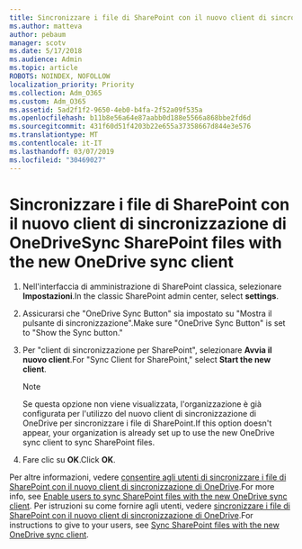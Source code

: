 ```yaml
---
title: Sincronizzare i file di SharePoint con il nuovo client di sincronizzazione di OneDrive
ms.author: matteva
author: pebaum
manager: scotv
ms.date: 5/17/2018
ms.audience: Admin
ms.topic: article
ROBOTS: NOINDEX, NOFOLLOW
localization_priority: Priority
ms.collection: Adm_O365
ms.custom: Adm_O365
ms.assetid: 5ad2f1f2-9650-4eb0-b4fa-2f52a09f535a
ms.openlocfilehash: b11b8e56a64e87aabb0d188e5566a868bbe2fd6d
ms.sourcegitcommit: 431f60d51f4203b22e655a37358667d844e3e576
ms.translationtype: MT
ms.contentlocale: it-IT
ms.lasthandoff: 03/07/2019
ms.locfileid: "30469027"
---
```

# <a name="sync-sharepoint-files-with-the-new-onedrive-sync-client"></a><span data-ttu-id="14ff4-102">Sincronizzare i file di SharePoint con il nuovo client di sincronizzazione di OneDrive</span><span class="sxs-lookup"><span data-stu-id="14ff4-102">Sync SharePoint files with the new OneDrive sync client</span></span>

1. <span data-ttu-id="14ff4-103">Nell'interfaccia di amministrazione di SharePoint classica, selezionare **Impostazioni**.</span><span class="sxs-lookup"><span data-stu-id="14ff4-103">In the classic SharePoint admin center, select **settings**.</span></span>
    
2. <span data-ttu-id="14ff4-104">Assicurarsi che "OneDrive Sync Button" sia impostato su "Mostra il pulsante di sincronizzazione".</span><span class="sxs-lookup"><span data-stu-id="14ff4-104">Make sure "OneDrive Sync Button" is set to "Show the Sync button."</span></span>
    
3. <span data-ttu-id="14ff4-105">Per "client di sincronizzazione per SharePoint", selezionare **Avvia il nuovo client**.</span><span class="sxs-lookup"><span data-stu-id="14ff4-105">For "Sync Client for SharePoint," select **Start the new client**.</span></span>
    
    > [!NOTE]
    > <span data-ttu-id="14ff4-106">Se questa opzione non viene visualizzata, l'organizzazione è già configurata per l'utilizzo del nuovo client di sincronizzazione di OneDrive per sincronizzare i file di SharePoint.</span><span class="sxs-lookup"><span data-stu-id="14ff4-106">If this option doesn't appear, your organization is already set up to use the new OneDrive sync client to sync SharePoint files.</span></span> 
  
4. <span data-ttu-id="14ff4-107">Fare clic su **OK**.</span><span class="sxs-lookup"><span data-stu-id="14ff4-107">Click **OK**.</span></span>
    
<span data-ttu-id="14ff4-108">Per altre informazioni, vedere [consentire agli utenti di sincronizzare i file di SharePoint con il nuovo client di sincronizzazione di OneDrive](https://go.microsoft.com/fwlink/?linkid=866433).</span><span class="sxs-lookup"><span data-stu-id="14ff4-108">For more info, see [Enable users to sync SharePoint files with the new OneDrive sync client](https://go.microsoft.com/fwlink/?linkid=866433).</span></span> <span data-ttu-id="14ff4-109">Per istruzioni su come fornire agli utenti, vedere [sincronizzare i file di SharePoint con il nuovo client di sincronizzazione di OneDrive](https://go.microsoft.com/fwlink/?linkid=866427).</span><span class="sxs-lookup"><span data-stu-id="14ff4-109">For instructions to give to your users, see [Sync SharePoint files with the new OneDrive sync client](https://go.microsoft.com/fwlink/?linkid=866427).</span></span>
  

